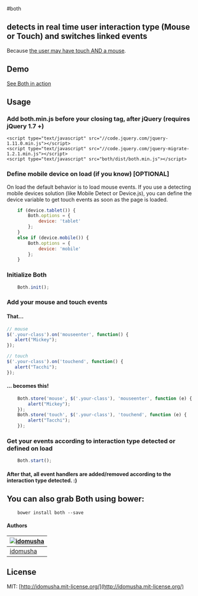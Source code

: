 #both

## detects in real time user interaction type (Mouse or Touch) and switches linked events
Because [the user may have touch AND a mouse](http://www.html5rocks.com/en/mobile/touchandmouse/).

## Demo

[See Both in action](http://idomusha.github.io/both/)

## Usage

### Add both.min.js before your closing <body> tag, after jQuery (requires jQuery 1.7 +)
    <script type="text/javascript" src="//code.jquery.com/jquery-1.11.0.min.js"></script>
    <script type="text/javascript" src="//code.jquery.com/jquery-migrate-1.2.1.min.js"></script>
    <script type="text/javascript" src="both/dist/both.min.js"></script>

### Define mobile device on load (if you know) [OPTIONAL]
On load the default behavior is to load mouse events.
If you use a detecting mobile devices solution (like Mobile Detect or Device.js), you can define the device variable to get touch events as soon as the page is loaded.
```js
    if (device.tablet()) {
        Both.options = {
            device: 'tablet'
        };
    }
    else if (device.mobile()) {
        Both.options = {
            device: 'mobile'
        };
    }
```

### Initialize Both
```js
    Both.init();
```

### Add your mouse and touch events

#### That...
```js
// mouse
$('.your-class').on('mouseenter', function() {
   alert("Mickey");
});

// touch
$('.your-class').on('touchend', function() {
   alert("Tacchi");
});
```

#### ... becomes this!
```js
    Both.store('mouse', $('.your-class'), 'mouseenter', function (e) {
        alert("Mickey");
    });
    Both.store('touch', $('.your-class'), 'touchend', function (e) {
        alert("Tacchi");
    });
```

### Get your events according to interaction type detected or defined on load
```js
    Both.start();
```

#### After that, all event handlers are added/removed according to the interaction type detected. :)

## You can also grab Both using bower:
```
    bower install both --save
```

#### Authors

[![idomusha](https://fr.gravatar.com/userimage/43584317/49cfb592a2054e9c39c5dc195e5ea419.png?size=70)](https://github.com/idomusha) |
--- |
[idomusha](https://github.com/idomusha) |

## License

MIT: [http://idomusha.mit-license.org/](http://idomusha.mit-license.org/)